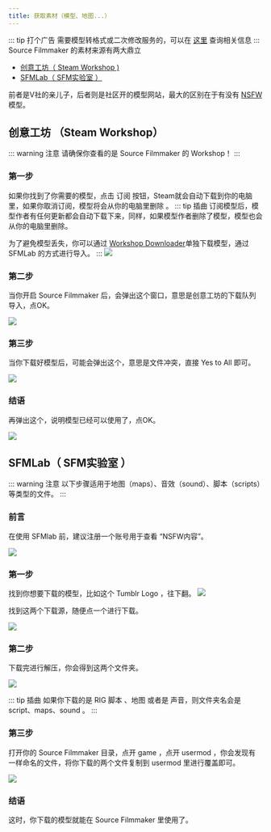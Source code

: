 ```yaml
---
title: 获取素材（模型、地图...）
---
```


::: tip 打个广告
需要模型转格式或二次修改服务的，可以在 [这里](https://blog.ldo.one/commissions/) 查询相关信息
:::
Source Filmmaker 的素材来源有两大鼎立
- [创意工坊（ Steam Workshop )](https://steamcommunity.com/app/1840/workshop/)
- [SFMLab（ SFM实验室 ）](https://sfmlab.com/)

前者是V社的亲儿子，后者则是社区开的模型网站，最大的区别在于有没有 [NSFW](https://baike.baidu.com/item/NSFW/5576169) 模型。

## 创意工坊 （Steam Workshop）
::: warning 注意
请确保你查看的是 Source Filmmaker 的 Workshop！
:::
### 第一步
如果你找到了你需要的模型，点击 订阅 按钮，Steam就会自动下载到你的电脑里，如果你取消订阅，模型将会从你的电脑里删除 。
::: tip 插曲
订阅模型后，模型作者有任何更新都会自动下载下来，同样，如果模型作者删除了模型，模型也会从你的电脑里删除。

为了避免模型丢失，你可以通过 [Workshop Downloader](http://steamworkshop.download/)单独下载模型，通过 SFMLab 的方式进行导入。
:::
![](https://ae01.alicdn.com/kf/HTB1CDN_T9zqK1RjSZPxq6A4tVXae.jpg)

### 第二步
当你开启 Source Filmmaker 后，会弹出这个窗口，意思是创意工坊的下载队列导入，点OK。

![](https://ae01.alicdn.com/kf/HTB1uvafT7voK1RjSZFDq6xY3pXa2.jpg)

### 第三步
当你下载好模型后，可能会弹出这个，意思是文件冲突，直接 Yes to All 即可。

![](https://ae01.alicdn.com/kf/HTB1VSedT9zqK1RjSZFHq6z3CpXaK.jpg)

### 结语
再弹出这个，说明模型已经可以使用了，点OK。

![](https://ae01.alicdn.com/kf/HTB1sFepT4jaK1RjSZFAq6zdLFXaK.jpg)

## SFMLab（ SFM实验室 ）
::: warning 注意
以下步骤适用于地图（maps）、音效（sound）、脚本（scripts）等类型的文件。
:::
### 前言
在使用 SFMlab 前，建议注册一个账号用于查看 “NSFW内容”。

![](https://ae01.alicdn.com/kf/HTB1HmmDT4naK1RjSZFBq6AW7VXaR.jpg)

### 第一步
找到你想要下载的模型，比如这个 Tumblr Logo ，往下翻。
![](https://ae01.alicdn.com/kf/HTB17mqhT3HqK1RjSZFEq6AGMXXae.jpg)

找到这两个下载源，随便点一个进行下载。

![](https://ae01.alicdn.com/kf/HTB1yZ09T3TqK1RjSZPhq6xfOFXae.jpg)

### 第二步
下载完进行解压，你会得到这两个文件夹。

![](https://ae01.alicdn.com/kf/HTB1YoCbTY2pK1RjSZFsq6yNlXXa9.jpg)

::: tip 插曲
如果你下载的是 RIG 脚本 、地图 或者是 声音，则文件夹名会是 script、maps、sound 。
:::

### 第三步
打开你的 Source Filmmaker 目录，点开 game ，点开 usermod ，你会发现有一样命名的文件，将你下载的两个文件复制到 usermod 里进行覆盖即可。

![](https://ae01.alicdn.com/kf/HTB14sX.T3DqK1RjSZSyq6yxEVXa8.jpg)

### 结语
这时，你下载的模型就能在 Source Filmmaker 里使用了。    